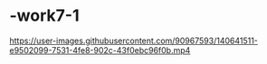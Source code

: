 # -work7-1

https://user-images.githubusercontent.com/90967593/140641511-e9502099-7531-4fe8-902c-43f0ebc96f0b.mp4

